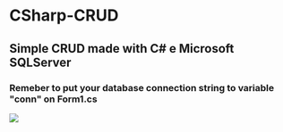 # CSharp-CRUD

<h2>Simple CRUD made with C# e Microsoft SQLServer</h2>


<h3>Remeber to put your database connection string to variable "conn" on Form1.cs</h3>
<img src=https://user-images.githubusercontent.com/82846956/158025369-a83adc8a-0696-424f-a44a-227408a65ad3.png>
